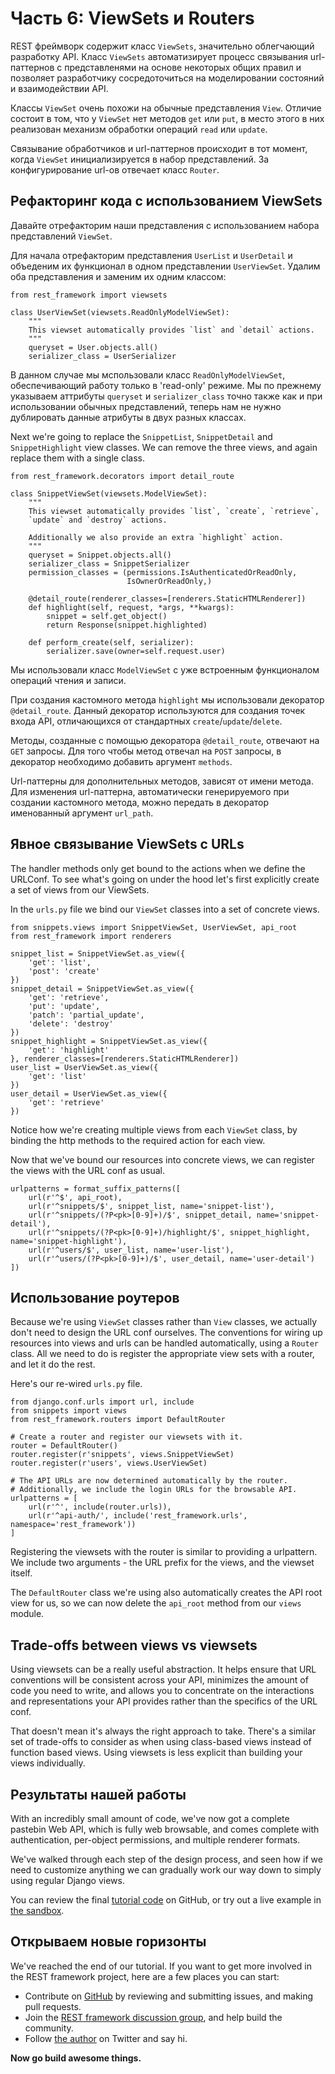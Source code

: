 # Часть 6: ViewSets и Routers

REST фреймворк содержит класс `ViewSets`, значительно облегчающий разработку API. Класс `ViewSets` автоматизирует процесс связывания url-паттернов с представленями на основе некоторых общих правил и позволяет разработчику сосредоточиться на моделировании состояний и взаимодействии API.

Классы `ViewSet` очень похожи на обычные представления `View`. Отличие состоит в том, что у `ViewSet` нет методов `get` или `put`, в место этого в них реализован механизм обработки операций `read` или `update`.

Связывание обработчиков и url-паттернов происходит в тот момент, когда `ViewSet` инициализируется в набор представлений. За конфигурирование url-ов отвечает класс `Router`.

## Рефакторинг кода с использованием ViewSets

Давайте отрефакторим наши представления с использованием набора представлений `ViewSet`.

Для начала отрефакторим представления `UserList` и `UserDetail` и объеденим их функционал в одном представлении `UserViewSet`. Удалим оба представления и заменим их одним классом:

    from rest_framework import viewsets

    class UserViewSet(viewsets.ReadOnlyModelViewSet):
        """
        This viewset automatically provides `list` and `detail` actions.
        """
        queryset = User.objects.all()
        serializer_class = UserSerializer

В данном случае мы мспользовали класс `ReadOnlyModelViewSet`, обеспечивающий работу только в 'read-only' режиме.  Мы по прежнему указываем аттрибуты `queryset` и `serializer_class` точно также как и при использовании обычных представлений,   теперь нам не нужно дублировать данные атрибуты в двух разных классах.

Next we're going to replace the `SnippetList`, `SnippetDetail` and `SnippetHighlight` view classes.  We can remove the three views, and again replace them with a single class.

    from rest_framework.decorators import detail_route

    class SnippetViewSet(viewsets.ModelViewSet):
        """
        This viewset automatically provides `list`, `create`, `retrieve`,
        `update` and `destroy` actions.

        Additionally we also provide an extra `highlight` action.
        """
        queryset = Snippet.objects.all()
        serializer_class = SnippetSerializer
        permission_classes = (permissions.IsAuthenticatedOrReadOnly,
                              IsOwnerOrReadOnly,)

        @detail_route(renderer_classes=[renderers.StaticHTMLRenderer])
        def highlight(self, request, *args, **kwargs):
            snippet = self.get_object()
            return Response(snippet.highlighted)

        def perform_create(self, serializer):
            serializer.save(owner=self.request.user)

Мы использовали класс `ModelViewSet` с уже встроенным функционалом операций чтения и записи.

При создания кастомного метода `highlight` мы использовали декоратор `@detail_route`. Данный декоратор используются для создания точек входа API, отличающихся от стандартных `create`/`update`/`delete`.

Методы, созданные с помощью декоратора `@detail_route`, отвечают на `GET` запросы. Для того чтобы метод отвечал на `POST` запросы, в декоратор необходимо добавить аргумент `methods`.

Url-паттерны для дополнительных методов, зависят от имени метода. Для изменения url-паттерна, автоматически генерируемого при создании кастомного метода, можно передать в декоратор именованный аргумент `url_path`.

## Явное связывание ViewSets с URLs

The handler methods only get bound to the actions when we define the URLConf.
To see what's going on under the hood let's first explicitly create a set of views from our ViewSets.

In the `urls.py` file we bind our `ViewSet` classes into a set of concrete views.

    from snippets.views import SnippetViewSet, UserViewSet, api_root
    from rest_framework import renderers

    snippet_list = SnippetViewSet.as_view({
        'get': 'list',
        'post': 'create'
    })
    snippet_detail = SnippetViewSet.as_view({
        'get': 'retrieve',
        'put': 'update',
        'patch': 'partial_update',
        'delete': 'destroy'
    })
    snippet_highlight = SnippetViewSet.as_view({
        'get': 'highlight'
    }, renderer_classes=[renderers.StaticHTMLRenderer])
    user_list = UserViewSet.as_view({
        'get': 'list'
    })
    user_detail = UserViewSet.as_view({
        'get': 'retrieve'
    })

Notice how we're creating multiple views from each `ViewSet` class, by binding the http methods to the required action for each view.

Now that we've bound our resources into concrete views, we can register the views with the URL conf as usual.

    urlpatterns = format_suffix_patterns([
        url(r'^$', api_root),
        url(r'^snippets/$', snippet_list, name='snippet-list'),
        url(r'^snippets/(?P<pk>[0-9]+)/$', snippet_detail, name='snippet-detail'),
        url(r'^snippets/(?P<pk>[0-9]+)/highlight/$', snippet_highlight, name='snippet-highlight'),
        url(r'^users/$', user_list, name='user-list'),
        url(r'^users/(?P<pk>[0-9]+)/$', user_detail, name='user-detail')
    ])

## Использование роутеров

Because we're using `ViewSet` classes rather than `View` classes, we actually don't need to design the URL conf ourselves.  The conventions for wiring up resources into views and urls can be handled automatically, using a `Router` class.  All we need to do is register the appropriate view sets with a router, and let it do the rest.

Here's our re-wired `urls.py` file.

    from django.conf.urls import url, include
    from snippets import views
    from rest_framework.routers import DefaultRouter

    # Create a router and register our viewsets with it.
    router = DefaultRouter()
    router.register(r'snippets', views.SnippetViewSet)
    router.register(r'users', views.UserViewSet)

    # The API URLs are now determined automatically by the router.
    # Additionally, we include the login URLs for the browsable API.
    urlpatterns = [
        url(r'^', include(router.urls)),
        url(r'^api-auth/', include('rest_framework.urls', namespace='rest_framework'))
    ]

Registering the viewsets with the router is similar to providing a urlpattern.  We include two arguments - the URL prefix for the views, and the viewset itself.

The `DefaultRouter` class we're using also automatically creates the API root view for us, so we can now delete the `api_root` method from our `views` module.

## Trade-offs between views vs viewsets

Using viewsets can be a really useful abstraction.  It helps ensure that URL conventions will be consistent across your API, minimizes the amount of code you need to write, and allows you to concentrate on the interactions and representations your API provides rather than the specifics of the URL conf.

That doesn't mean it's always the right approach to take.  There's a similar set of trade-offs to consider as when using class-based views instead of function based views.  Using viewsets is less explicit than building your views individually.

## Результаты нашей работы

With an incredibly small amount of code, we've now got a complete pastebin Web API, which is fully web browsable, and comes complete with authentication, per-object permissions, and multiple renderer formats.

We've walked through each step of the design process, and seen how if we need to customize anything we can gradually work our way down to simply using regular Django views.

You can review the final [tutorial code][repo] on GitHub, or try out a live example in [the sandbox][sandbox].

## Открываем новые горизонты

We've reached the end of our tutorial.  If you want to get more involved in the REST framework project, here are a few places you can start:

* Contribute on [GitHub][github] by reviewing and submitting issues, and making pull requests.
* Join the [REST framework discussion group][group], and help build the community.
* Follow [the author][twitter] on Twitter and say hi.

**Now go build awesome things.**


[repo]: https://github.com/tomchristie/rest-framework-tutorial
[sandbox]: http://restframework.herokuapp.com/
[github]: https://github.com/tomchristie/django-rest-framework
[group]: https://groups.google.com/forum/?fromgroups#!forum/django-rest-framework
[twitter]: https://twitter.com/_tomchristie
